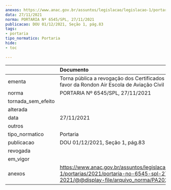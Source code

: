 ```yaml
---
anexos: https://www.anac.gov.br/assuntos/legislacao/legislacao-1/portarias/2021/portaria-no-6545-spl-27-11-2021/@@display-file/arquivo_norma/PA2021-6545.pdf
data: 27/11/2021
norma: PORTARIA Nº 6545/SPL, 27/11/2021
publicacao: DOU 01/12/2021, Seção 1, pág.83
tags:
- portaria
tipo_normatico: Portaria
hide: 
- toc 
 
---
```


|                    | Documento                                                                                                                                            |
|:-------------------|:-----------------------------------------------------------------------------------------------------------------------------------------------------|
| ementa             | Torna pública a revogação dos Certificados emitidos em favor da Rondon Air Escola de Aviação Civil Ltda.                                             |
| norma              | PORTARIA Nº 6545/SPL, 27/11/2021                                                                                                                     |
| tornada_sem_efeito |                                                                                                                                                      |
| alterada           |                                                                                                                                                      |
| data               | 27/11/2021                                                                                                                                           |
| outros             |                                                                                                                                                      |
| tipo_normatico     | Portaria                                                                                                                                             |
| publicacao         | DOU 01/12/2021, Seção 1, pág.83                                                                                                                      |
| revogada           |                                                                                                                                                      |
| em_vigor           |                                                                                                                                                      |
| anexos             | https://www.anac.gov.br/assuntos/legislacao/legislacao-1/portarias/2021/portaria-no-6545-spl-27-11-2021/@@display-file/arquivo_norma/PA2021-6545.pdf |